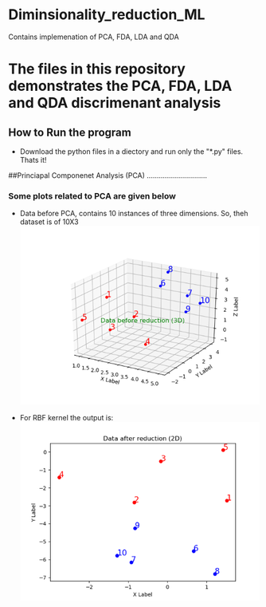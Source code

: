 # Diminsionality_reduction_ML
Contains implemenation of PCA, FDA, LDA and QDA

# The files in this repository demonstrates the PCA, FDA, LDA and QDA discrimenant analysis


## How to Run the program
 - Download the python files in a diectory and run only the "*.py" files. Thats it!

##Princiapal Componenet Analysis (PCA) ..............................
### Some plots related to  PCA are given below

- Data before PCA, contains 10 instances of three dimensions. So, theh dataset is of 10X3
![alt tag]( https://github.com/Bismillah-Jan/Diminsionality_reduction_ML/blob/master/PCA_3D.png?raw=true)

- For RBF kernel the output is:
 ![alt tag](https://github.com/Bismillah-Jan/Diminsionality_reduction_ML/blob/master/PCA_2D.png?raw=true)
